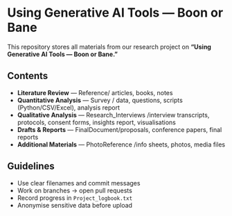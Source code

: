 # Using Generative AI Tools — Boon or Bane

This repository stores all materials from our research project on **“Using Generative AI Tools — Boon or Bane.”**

## Contents
- **Literature Review** — Reference/ articles, books, notes  
- **Quantitative Analysis** — Survey / data, questions, scripts (Python/CSV/Excel), analysis report  
- **Qualitative Analysis** — Research_Interviews /interview transcripts, protocols, consent forms, insights report, visualisations  
- **Drafts & Reports** — FinalDocument/proposals, conference papers, final reports  
- **Additional Materials** — PhotoReference /info sheets, photos, media files  

## Guidelines
- Use clear filenames and commit messages  
- Work on branches → open pull requests  
- Record progress in `Project_logbook.txt`  
- Anonymise sensitive data before upload
